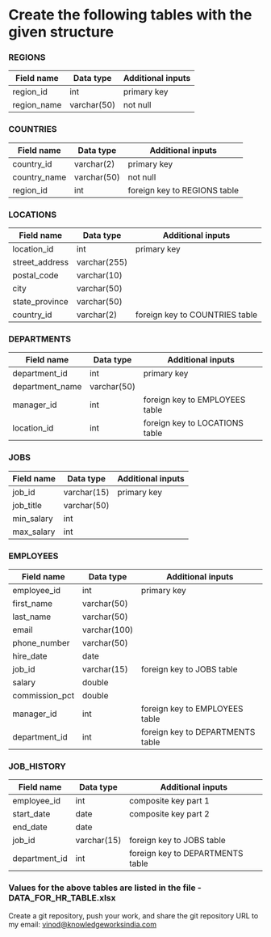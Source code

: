 # Create the following tables with the given structure

### REGIONS

<table>
    <thead>
        <tr>
            <th>Field name</th>
            <th>Data type</th>
            <th>Additional inputs</th>
        </tr>
    </thead>
    <tbody>
        <tr>
            <td>region_id</td>
            <td>int</td>
            <td>primary key</td>
        </tr>
        <tr>
            <td>region_name</td>
            <td>varchar(50)</td>
            <td>not null</td>
        </tr>
    </tbody>
</table>

### COUNTRIES

<table>
    <thead>
        <tr>
            <th>Field name</th>
            <th>Data type</th>
            <th>Additional inputs</th>
        </tr>
    </thead>
    <tbody>
        <tr>
            <td>country_id</td>
            <td>varchar(2)</td>
            <td>primary key</td>
        </tr>
        <tr>
            <td>country_name</td>
            <td>varchar(50)</td>
            <td>not null</td>
        </tr>
        <tr>
            <td>region_id</td>
            <td>int</td>
            <td>foreign key to REGIONS table</td>
        </tr>
    </tbody>
</table>

### LOCATIONS

<table>
    <thead>
        <tr>
            <th>Field name</th>
            <th>Data type</th>
            <th>Additional inputs</th>
        </tr>
    </thead>
    <tbody>
        <tr>
            <td>location_id</td>
            <td>int</td>
            <td>primary key</td>
        </tr>
        <tr>
            <td>street_address</td>
            <td>varchar(255)</td>
            <td></td>
        </tr>
        <tr>
            <td>postal_code</td>
            <td>varchar(10)</td>
            <td></td>
        </tr>
        <tr>
            <td>city</td>
            <td>varchar(50)</td>
            <td></td>
        </tr>
        <tr>
            <td>state_province</td>
            <td>varchar(50)</td>
            <td></td>
        </tr>
        <tr>
            <td>country_id</td>
            <td>varchar(2)</td>
            <td>foreign key to COUNTRIES table</td>
        </tr>
    </tbody>
</table>

### DEPARTMENTS

<table>
    <thead>
        <tr>
            <th>Field name</th>
            <th>Data type</th>
            <th>Additional inputs</th>
        </tr>
    </thead>
    <tbody>
        <tr>
            <td>department_id</td>
            <td>int</td>
            <td>primary key</td>
        </tr>
        <tr>
            <td>department_name</td>
            <td>varchar(50)</td>
            <td></td>
        </tr>
        <tr>
            <td>manager_id</td>
            <td>int</td>
            <td>foreign key to EMPLOYEES table</td>
        </tr>
        <tr>
            <td>location_id</td>
            <td>int</td>
            <td>foreign key to LOCATIONS table</td>
        </tr>
    </tbody>
</table>

### JOBS

<table>
    <thead>
        <tr>
            <th>Field name</th>
            <th>Data type</th>
            <th>Additional inputs</th>
        </tr>
    </thead>
    <tbody>
        <tr>
            <td>job_id</td>
            <td>varchar(15)</td>
            <td>primary key</td>
        </tr>
        <tr>
            <td>job_title</td>
            <td>varchar(50)</td>
            <td></td>
        </tr>
        <tr>
            <td>min_salary</td>
            <td>int</td>
            <td></td>
        </tr>
        <tr>
            <td>max_salary</td>
            <td>int</td>
            <td></td>
        </tr>
    </tbody>
</table>

### EMPLOYEES

<table>
    <thead>
        <tr>
            <th>Field name</th>
            <th>Data type</th>
            <th>Additional inputs</th>
        </tr>
    </thead>
    <tbody>
        <tr>
            <td>employee_id</td>
            <td>int</td>
            <td>primary key</td>
        </tr>
        <tr>
            <td>first_name</td>
            <td>varchar(50)</td>
            <td></td>
        </tr>
        <tr>
            <td>last_name</td>
            <td>varchar(50)</td>
            <td></td>
        </tr>
        <tr>
            <td>email</td>
            <td>varchar(100)</td>
            <td></td>
        </tr>
        <tr>
            <td>phone_number</td>
            <td>varchar(50)</td>
            <td></td>
        </tr>
        <tr>
            <td>hire_date</td>
            <td>date</td>
            <td></td>
        </tr>
        <tr>
            <td>job_id</td>
            <td>varchar(15)</td>
            <td>foreign key to JOBS table</td>
        </tr>
        <tr>
            <td>salary</td>
            <td>double</td>
            <td></td>
        </tr>
        <tr>
            <td>commission_pct</td>
            <td>double</td>
            <td></td>
        </tr>
        <tr>
            <td>manager_id</td>
            <td>int</td>
            <td>foreign key to EMPLOYEES table</td>
        </tr>
        <tr>
            <td>department_id</td>
            <td>int</td>
            <td>foreign key to DEPARTMENTS table</td>
        </tr>
    </tbody>
</table>

### JOB_HISTORY

<table>
    <thead>
        <tr>
            <th>Field name</th>
            <th>Data type</th>
            <th>Additional inputs</th>
        </tr>
    </thead>
    <tbody>
        <tr>
            <td>employee_id</td>
            <td>int</td>
            <td>composite key part 1</td>
        </tr>
        <tr>
            <td>start_date</td>
            <td>date</td>
            <td>composite key part 2</td>
        </tr>
        <tr>
            <td>end_date</td>
            <td>date</td>
            <td></td>
        </tr>
        <tr>
            <td>job_id</td>
            <td>varchar(15)</td>
            <td>foreign key to JOBS table</td>
        </tr>
        <tr>
            <td>department_id</td>
            <td>int</td>
            <td>foreign key to DEPARTMENTS table</td>
        </tr>
    </tbody>
</table>

### Values for the above tables are listed in the file - DATA_FOR_HR_TABLE.xlsx

Create a git repository, push your work, and share the git repository URL to my email: vinod@knowledgeworksindia.com
